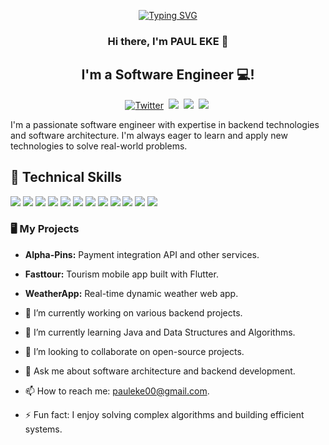 <p align="center">
<a href="https://github.com/paulrega">
    <img src="https://readme-typing-svg.demolab.com?font=&pause=1000&color=F3EF81&width=435&lines=HI+THERE+I+AM+PAUL+EKE" alt="Typing SVG" />
</a>
</p>

<h3 align="center">
Hi there, I'm PAUL EKE 👋
</h3>

<h2 align="center">
I'm a Software Engineer 💻!
</h2>

<div align="center">
<a href="https://twitter.com/paulekeee" rel="nofollow"><img src="https://img.shields.io/badge/Twitter-1DA1F2?style=for-the-badge&logo=twitter&logoColor=white" alt="Twitter" style="max-width: 100%;"></a>&nbsp;
<a href="https://www.linkedin.com/in/paul-eke-1632bb19b/" rel="nofollow"><img src="https://img.shields.io/badge/LinkedIn-blue?style=for-the-badge&logo=linkedin&labelColor=blue" style="max-width: 100%;"></a>&nbsp;
<a href="https://www.kaggle.com/pauleke" rel="nofollow"><img src="https://img.shields.io/badge/Kaggle-035a7d?style=for-the-badge&logo=kaggle&logoColor=white" style="max-width: 100%;"></a>&nbsp;
<a href="mailto:pauleke00@gmail.com" target="_blank"><img src="https://img.shields.io/badge/Gmail-D14836?style=for-the-badge&logo=gmail&logoColor=white" style="max-width: 100%;"></a>&nbsp;
</div>

I'm a passionate software engineer with expertise in backend technologies and software architecture. I'm always eager to learn and apply new technologies to solve real-world problems.

## 💼 Technical Skills
![](https://img.shields.io/badge/Code-Golang-informational?style=flat&logo=Go&color=00ADD8)
![](https://img.shields.io/badge/Code-Java-informational?style=flat&logo=Java&color=007396)
![](https://img.shields.io/badge/Code-Python-informational?style=flat&logo=Python&color=3776AB)
![](https://img.shields.io/badge/Code-JavaScript-informational?style=flat&logo=JavaScript&color=F7DF1E)
![](https://img.shields.io/badge/Code-Spring-informational?style=flat&logo=Spring&color=6DB33F)
![](https://img.shields.io/badge/Code-Docker-informational?style=flat&logo=Docker&color=2496ED)
![](https://img.shields.io/badge/Database-MySQL-informational?style=flat&logo=MySQL&color=4479A1)
![](https://img.shields.io/badge/Database-PostgreSQL-informational?style=flat&logo=PostgreSQL&color=336791)
![](https://img.shields.io/badge/Cloud-AWS-informational?style=flat&logo=Amazon-AWS&color=232F3E)
![](https://img.shields.io/badge/Cloud-Azure-informational?style=flat&logo=Microsoft-Azure&color=0078D4)
![](https://img.shields.io/badge/Tools-Maven-informational?style=flat&logo=Apache-Maven&color=C71A36)
![](https://img.shields.io/badge/Tools-Gradle-informational?style=flat&logo=Gradle&color=02303A)

### 🖥️ My Projects
- **Alpha-Pins:** Payment integration API and other services.
- **Fasttour:** Tourism mobile app built with Flutter.
- **WeatherApp:** Real-time dynamic weather web app.



- 🔭 I’m currently working on various backend projects.
- 🌱 I’m currently learning Java and Data Structures and Algorithms.
- 👯 I’m looking to collaborate on open-source projects.
- 💬 Ask me about software architecture and backend development.
- 📫 How to reach me: [pauleke00@gmail.com](mailto:pauleke00@gmail.com).
- ⚡ Fun fact: I enjoy solving complex algorithms and building efficient systems.
